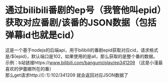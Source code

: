 # 通过bilibili番剧的ep号（我管他叫epid）获取对应番剧/该番的JSON数据（包括弹幕id也就是cid）
这是一个基于nodejs的后端api，用于bilibili的番剧epid获取对应cid，请求格式是/${epid}，默认端口是102，如果使用的是all，那么获取的是整个番的数据。    
示例：b站链接https://www.bilibili.com/bangumi/play/ep341209 （这是小潼最喜欢的伊蕾娜所在的番）    
那么get请求http://[::1]:102/341209 就会返回对应JSON数据了
